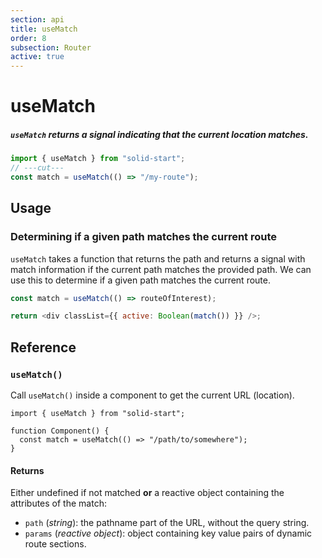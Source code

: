 ```yaml
---
section: api
title: useMatch
order: 8
subsection: Router
active: true
---
```


# useMatch

##### `useMatch` returns a signal indicating that the current location matches.

<div class="text-lg">

```ts twoslash
import { useMatch } from "solid-start";
// ---cut---
const match = useMatch(() => "/my-route");
```
</div>

<table-of-contents></table-of-contents>

## Usage

### Determining if a given path matches the current route

`useMatch` takes a function that returns the path and returns a signal with match information if the current path matches the provided path. We can use this to determine if a given path matches the current route.

```js
const match = useMatch(() => routeOfInterest);

return <div classList={{ active: Boolean(match()) }} />;
```

## Reference

### `useMatch()`

Call `useMatch()` inside a component to get the current URL (location).

```tsx twoslash
import { useMatch } from "solid-start";

function Component() {
  const match = useMatch(() => "/path/to/somewhere");
}
```

#### Returns

Either undefined if not matched **or** a reactive object containing the attributes of the match:

- `path` (_string_): the pathname part of the URL, without the query string.
- `params` (_reactive object_): object containing key value pairs of dynamic route sections.
